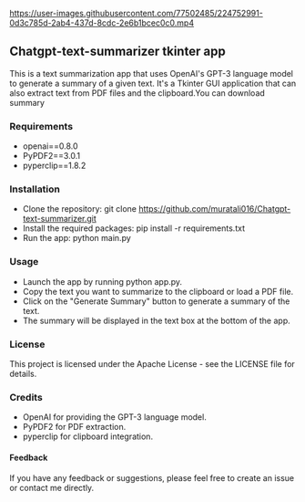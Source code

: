 


https://user-images.githubusercontent.com/77502485/224752991-0d3c785d-2ab4-437d-8cdc-2e6b1bcec0c0.mp4





## Chatgpt-text-summarizer tkinter app
This is a text summarization app that uses OpenAI's GPT-3 language model to generate a summary of a given text. It's a Tkinter GUI application that can also extract text from PDF files and the clipboard.You can download summary

### Requirements
* openai==0.8.0
* PyPDF2==3.0.1
* pyperclip==1.8.2
### Installation
* Clone the repository: git clone https://github.com/muratali016/Chatgpt-text-summarizer.git
* Install the required packages: pip install -r requirements.txt
* Run the app: python main.py
### Usage
* Launch the app by running python app.py.
* Copy the text you want to summarize to the clipboard or load a PDF file.
* Click on the "Generate Summary" button to generate a summary of the text.
* The summary will be displayed in the text box at the bottom of the app.
### License
This project is licensed under the Apache License - see the LICENSE file for details.

### Credits
* OpenAI for providing the GPT-3 language model.
* PyPDF2 for PDF extraction.
* pyperclip for clipboard integration.
#### Feedback
If you have any feedback or suggestions, please feel free to create an issue or contact me directly.
